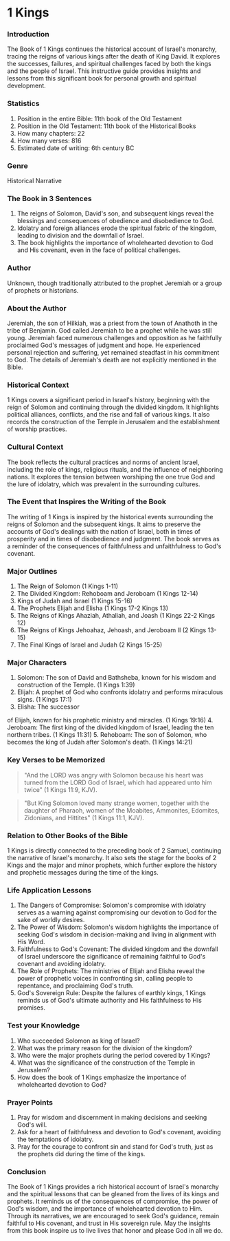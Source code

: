 # 1 Kings

### Introduction

The Book of 1 Kings continues the historical account of Israel's monarchy, tracing the reigns of various kings after the death of King David. It explores the successes, failures, and spiritual challenges faced by both the kings and the people of Israel. This instructive guide provides insights and lessons from this significant book for personal growth and spiritual development.

### Statistics

1. Position in the entire Bible: 11th book of the Old Testament
2. Position in the Old Testament: 11th book of the Historical Books
3. How many chapters: 22
4. How many verses: 816
5. Estimated date of writing: 6th century BC

### Genre

Historical Narrative

### The Book in 3 Sentences

1. The reigns of Solomon, David's son, and subsequent kings reveal the blessings and consequences of obedience and disobedience to God.
2. Idolatry and foreign alliances erode the spiritual fabric of the kingdom, leading to division and the downfall of Israel.
3. The book highlights the importance of wholehearted devotion to God and His covenant, even in the face of political challenges.

### Author

Unknown, though traditionally attributed to the prophet Jeremiah or a group of prophets or historians.

### About the Author

Jeremiah, the son of Hilkiah, was a priest from the town of Anathoth in the tribe of Benjamin. God called Jeremiah to be a prophet while he was still young. Jeremiah faced numerous challenges and opposition as he faithfully proclaimed God's messages of judgment and hope. He experienced personal rejection and suffering, yet remained steadfast in his commitment to God. The details of Jeremiah's death are not explicitly mentioned in the Bible.

### Historical Context

1 Kings covers a significant period in Israel's history, beginning with the reign of Solomon and continuing through the divided kingdom. It highlights political alliances, conflicts, and the rise and fall of various kings. It also records the construction of the Temple in Jerusalem and the establishment of worship practices.

### Cultural Context

The book reflects the cultural practices and norms of ancient Israel, including the role of kings, religious rituals, and the influence of neighboring nations. It explores the tension between worshiping the one true God and the lure of idolatry, which was prevalent in the surrounding cultures.

### The Event that Inspires the Writing of the Book

The writing of 1 Kings is inspired by the historical events surrounding the reigns of Solomon and the subsequent kings. It aims to preserve the accounts of God's dealings with the nation of Israel, both in times of prosperity and in times of disobedience and judgment. The book serves as a reminder of the consequences of faithfulness and unfaithfulness to God's covenant.

### Major Outlines

1. The Reign of Solomon (1 Kings 1-11)
2. The Divided Kingdom: Rehoboam and Jeroboam (1 Kings 12-14)
3. Kings of Judah and Israel (1 Kings 15-16)
4. The Prophets Elijah and Elisha (1 Kings 17-2 Kings 13)
5. The Reigns of Kings Ahaziah, Athaliah, and Joash (1 Kings 22-2 Kings 12)
6. The Reigns of Kings Jehoahaz, Jehoash, and Jeroboam II (2 Kings 13-15)
7. The Final Kings of Israel and Judah (2 Kings 15-25)

### Major Characters

1. Solomon: The son of David and Bathsheba, known for his wisdom and construction of the Temple. (1 Kings 1:39)
2. Elijah: A prophet of God who confronts idolatry and performs miraculous signs. (1 Kings 17:1)
3. Elisha: The successor

of Elijah, known for his prophetic ministry and miracles. (1 Kings 19:16) 4. Jeroboam: The first king of the divided kingdom of Israel, leading the ten northern tribes. (1 Kings 11:31) 5. Rehoboam: The son of Solomon, who becomes the king of Judah after Solomon's death. (1 Kings 14:21)

### Key Verses to be Memorized

> "And the LORD was angry with Solomon because his heart was turned from the LORD God of Israel, which had appeared unto him twice" (1 Kings 11:9, KJV).

> "But King Solomon loved many strange women, together with the daughter of Pharaoh, women of the Moabites, Ammonites, Edomites, Zidonians, and Hittites" (1 Kings 11:1, KJV).

### Relation to Other Books of the Bible

1 Kings is directly connected to the preceding book of 2 Samuel, continuing the narrative of Israel's monarchy. It also sets the stage for the books of 2 Kings and the major and minor prophets, which further explore the history and prophetic messages during the time of the kings.

### Life Application Lessons

1. The Dangers of Compromise: Solomon's compromise with idolatry serves as a warning against compromising our devotion to God for the sake of worldly desires.
2. The Power of Wisdom: Solomon's wisdom highlights the importance of seeking God's wisdom in decision-making and living in alignment with His Word.
3. Faithfulness to God's Covenant: The divided kingdom and the downfall of Israel underscore the significance of remaining faithful to God's covenant and avoiding idolatry.
4. The Role of Prophets: The ministries of Elijah and Elisha reveal the power of prophetic voices in confronting sin, calling people to repentance, and proclaiming God's truth.
5. God's Sovereign Rule: Despite the failures of earthly kings, 1 Kings reminds us of God's ultimate authority and His faithfulness to His promises.

### Test your Knowledge

1. Who succeeded Solomon as king of Israel?
2. What was the primary reason for the division of the kingdom?
3. Who were the major prophets during the period covered by 1 Kings?
4. What was the significance of the construction of the Temple in Jerusalem?
5. How does the book of 1 Kings emphasize the importance of wholehearted devotion to God?

### Prayer Points

1. Pray for wisdom and discernment in making decisions and seeking God's will.
2. Ask for a heart of faithfulness and devotion to God's covenant, avoiding the temptations of idolatry.
3. Pray for the courage to confront sin and stand for God's truth, just as the prophets did during the time of the kings.

### Conclusion

The Book of 1 Kings provides a rich historical account of Israel's monarchy and the spiritual lessons that can be gleaned from the lives of its kings and prophets. It reminds us of the consequences of compromise, the power of God's wisdom, and the importance of wholehearted devotion to Him. Through its narratives, we are encouraged to seek God's guidance, remain faithful to His covenant, and trust in His sovereign rule. May the insights from this book inspire us to live lives that honor and please God in all we do.
